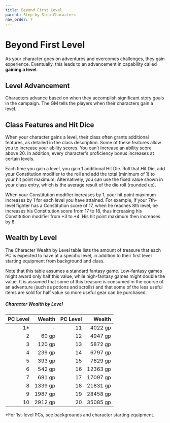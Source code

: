 ```yaml
---
title: Beyond First Level
parent: Step-by-Step Characters
nav_order: 7
---
```


# Beyond First Level
As your character goes on adventures and overcomes challenges, they gain experience. Eventually, this leads to an advancement in capability called **gaining a level**.

## Level Advancement
Characters advance based on when they accomplish significant story goals in the campaign. The GM tells the players when their characters gain a level.

## Class Features and Hit Dice
When your character gains a level, their class often grants additional features, as detailed in the class description. Some of these features allow you to increase your ability scores. You can’t increase an ability score above 20. In addition, every character's proficiency bonus increases at certain levels.

Each time you gain a level, you gain 1 additional Hit Die. Roll that Hit Die, add your Constitution modifier to the roll and add the total (minimum of 1) to your hit point maximum. Alternatively, you can use the fixed value shown in your class entry, which is the average result of the die roll (rounded up).

When your Constitution modifier increases by 1, your hit point maximum increases by 1 for each level you have attained. For example, if your 7th-level fighter has a Constitution score of 17, when he reaches 8th level, he increases his Constitution score from 17 to 18, thus increasing his Constitution modifier from +3 to +4. His hit point maximum then increases by 8.

## Wealth by Level
The Character Wealth by Level table lists the amount of treasure that each PC is expected to have at a specific level, in addition to their first level starting equipment from background and class.

Note that this table assumes a standard fantasy game. Low-fantasy games might award only half this value, while high-fantasy games might double the value. It is assumed that some of this treasure is consumed in the course of an adventure (such as potions and scrolls) and that some of the less useful items are sold for half value so more useful gear can be purchased.

##### Character Wealth by Level

| PC Level | Wealth | PC Level | Wealth |
|---------:|-------:|---------:|-------:|
| 1* | - | 11 | 4022 gp |
| 2 | 60 gp | 12 | 4947 gp |
| 3 | 120 gp | 13 | 5872 gp |
| 4 | 239 gp | 14 | 6797 gp |
| 5 | 393 gp | 15 | 7629 gp |
| 6 | 542 gp | 16 | 12363 gp |
| 7 | 691 gp | 17 | 17097 gp |
| 8 | 1339 gp | 18 | 21831 gp |
| 9 | 1987 gp | 19 | 28458 gp |
| 10 | 2912 gp | 20 | 35085 gp |

*For 1st-level PCs, see backgrounds and character starting equipment.
